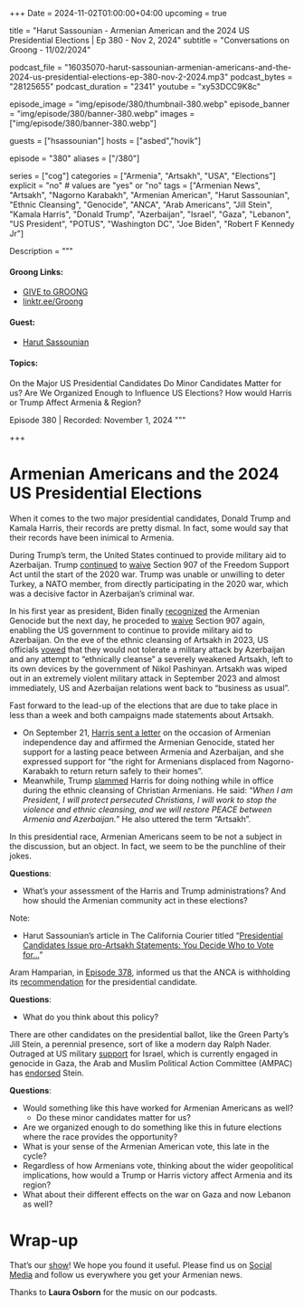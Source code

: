 +++
Date = 2024-11-02T01:00:00+04:00
upcoming = true

title = "Harut Sassounian - Armenian American and the 2024 US Presidential Elections | Ep 380 - Nov 2, 2024"
subtitle = "Conversations on Groong - 11/02/2024"

podcast_file = "16035070-harut-sassounian-armenian-americans-and-the-2024-us-presidential-elections-ep-380-nov-2-2024.mp3"
podcast_bytes = "28125655"
podcast_duration = "2341"
youtube = "xy53DCC9K8c"

episode_image = "img/episode/380/thumbnail-380.webp"
episode_banner = "img/episode/380/banner-380.webp"
images = ["img/episode/380/banner-380.webp"]

guests = ["hsassounian"]
hosts = ["asbed","hovik"]

episode = "380"
aliases = ["/380"]

series = ["cog"]
categories = ["Armenia", "Artsakh", "USA", "Elections"]
explicit = "no" # values are "yes" or "no"
tags = ["Armenian News", "Artsakh", "Nagorno Karabakh", "Armenian American", "Harut Sassounian", "Ethnic Cleansing", "Genocide", "ANCA", "Arab Americans", "Jill Stein", "Kamala Harris", "Donald Trump", "Azerbaijan", "Israel", "Gaza", "Lebanon", "US President", "POTUS", "Washington DC", "Joe Biden", "Robert F Kennedy Jr"]

Description = """

#### Groong Links:
* [GIVE to GROONG](https://podcasts.groong.org/donate)
* [linktr.ee/Groong](https://linktr.ee/groong)

#### Guest:
* [Harut Sassounian](/guest/hsassounian)

#### Topics:
On the Major US Presidential Candidates
Do Minor Candidates Matter for us?
Are We Organized Enough to Influence US Elections?
How would Harris or Trump Affect Armenia & Region?


Episode 380 | Recorded: November 1, 2024
"""

+++

# Armenian Americans and the 2024 US Presidential Elections

When it comes to the two major presidential candidates, Donald Trump and Kamala Harris, their records are pretty dismal. In fact, some would say that their records have been inimical to Armenia.

During Trump’s term, the United States continued to provide military aid to Azerbaijan. Trump [continued](https://www.gao.gov/products/gao-22-104619) to [waive](https://www.gao.gov/assets/720/718806.pdf) Section 907 of the Freedom Support Act until the start of the 2020 war. Trump was unable or unwilling to deter Turkey, a NATO member, from directly participating in the 2020 war, which was a decisive factor in Azerbaijan’s criminal war.

In his first year as president, Biden finally [recognized](https://www.whitehouse.gov/briefing-room/statements-releases/2021/04/24/statement-by-president-joe-biden-on-armenian-remembrance-day/) the Armenian Genocide but the next day, he proceded to [waive](https://thehill.com/policy/international/551577-biden-waiving-restriction-blocking-aid-to-azerbaijan-over-armenia/) Section 907 again, enabling the US government to continue to provide military aid to Azerbaijan. On the eve of the ethnic cleansing of Artsakh in 2023, US officials [vowed](https://www.civilnet.am/en/news/750248/us-will-not-tolerate-ethnic-cleansing-in-nagorno-karabakh-state-department-official-says/) that they would not tolerate a military attack by Azerbaijan and any attempt to “ethnically cleanse” a severely weakened Artsakh, left to its own devices by the government of Nikol Pashinyan. Artsakh was wiped out in an extremely violent military attack in September 2023 and almost immediately, US and Azerbaijan relations went back to “business as usual”. 

Fast forward to the lead-up of the elections that are due to take place in less than a week and both campaigns made statements about Artsakh.


* On September 21, [Harris sent a letter](https://armenianweekly.com/2024/09/24/forty-days-from-election-kamala-harris-starts-courting-armenian-american-voters/092324_harris_armenianstatement_print/) on the occasion of Armenian independence day and affirmed the Armenian Genocide, stated her support for a lasting peace between Armenia and Azerbaijan, and she expressed support for “the right for Armenians displaced from Nagorno-Karabakh to return return safely to their homes”.
* Meanwhile, Trump [slammed](https://www.azatutyun.am/a/33171862.html) Harris for doing nothing while in office during the ethnic cleansing of Christian Armenians. He said: “*When I am President, I will protect persecuted Christians, I will work to stop the violence and ethnic cleansing, and we will restore PEACE between Armenia and Azerbaijan.*” He also uttered the term “Artsakh”. 

In this presidential race, Armenian Americans seem to be not a subject in the discussion, but an object. In fact, we seem to be the punchline of their jokes.

**Questions**:
* What’s your assessment of the Harris and Trump administrations? And how should the Armenian community act in these elections?

Note:
* Harut Sassounian’s article in The California Courier titled “[Presidential Candidates Issue pro-Artsakh Statements: You Decide Who to Vote for…](https://www.thecaliforniacourier.com/presidential-candidates-issue-pro-artsakh-statements-you-decide-who-to-vote-for-by-harut-sassounian/)”


Aram Hamparian, in [Episode 378](https://podcasts.groong.org/378), informed us that the ANCA is withholding its [recommendation](https://armenianweekly.com/2024/10/04/anca-endorses-pro-armenian-congressional-candidates/) for the presidential candidate.

**Questions**:
* What do you think about this policy?

There are other candidates on the presidential ballot, like the Green Party’s Jill Stein, a perennial presence, sort of like a modern day Ralph Nader. Outraged at US military [support](https://en.wikipedia.org/wiki/United_States_support_for_Israel_in_the_Israel%E2%80%93Hamas_war#:~:text=Biden%20signed%20a%20%2495%20billion,in%20humanitarian%20aid%20for%20Gaza) for Israel, which is currently engaged in genocide in Gaza, the Arab and Muslim Political Action Committee (AMPAC) has [endorsed](https://www.jillstein2024.com/ampac_endorses_dr_jill_stein_for_president) Stein. 

**Questions**:
* Would something like this have worked for Armenian Americans as well?
    * Do these minor candidates matter for us?
* Are we organized enough to do something like this in future elections where the race provides the opportunity?
* What is your sense of the Armenian American vote, this late in the cycle?
* Regardless of how Armenians vote, thinking about the wider geopolitical implications, how would a Trump or Harris victory affect Armenia and its region?
* What about their different effects on the war on Gaza and now Lebanon as well?



# Wrap-up

That’s our [show](https://podcasts.groong.org/)! We hope you found it useful. Please find us on [Social Media](https://linktr.ee/groong) and follow us everywhere you get your Armenian news.

Thanks to **Laura Osborn** for the music on our podcasts.
